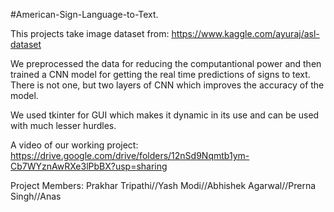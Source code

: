 #American-Sign-Language-to-Text.

This projects take image dataset from: https://www.kaggle.com/ayuraj/asl-dataset

We preprocessed the data for reducing the computantional power and then trained a CNN model for getting the real time predictions of signs to text.
There is not one, but two layers of CNN which improves the accuracy of the model.

We used tkinter for GUI which makes it dynamic in its use and can be used with much lesser hurdles.

A video of our working project: https://drive.google.com/drive/folders/12nSd9Nqmtb1ym-Cb7WYznAwRXe3lPbBX?usp=sharing

Project Members: 
  Prakhar Tripathi//Yash Modi//Abhishek Agarwal//Prerna Singh//Anas
